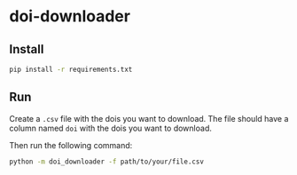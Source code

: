 # doi-downloader

## Install

```bash
pip install -r requirements.txt
```

## Run

Create a `.csv` file with the dois you want to download. The file should have a column named `doi` with the dois you want to download.

Then run the following command:

```bash
python -m doi_downloader -f path/to/your/file.csv
```
